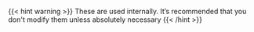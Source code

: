 ---
---

{{< hint warning >}}
These are used internally. It’s recommended that you don't modify them unless absolutely necessary
{{< /hint >}}
